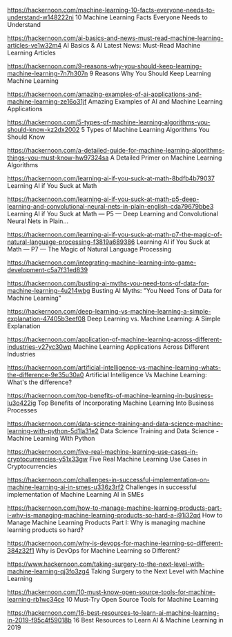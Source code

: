 https://hackernoon.com/machine-learning-10-facts-everyone-needs-to-understand-w148222ni
10 Machine Learning Facts Everyone Needs to Understand


https://hackernoon.com/ai-basics-and-news-must-read-machine-learning-articles-ve1w32m4
AI Basics & AI Latest News: Must-Read Machine Learning Articles

https://hackernoon.com/9-reasons-why-you-should-keep-learning-machine-learning-7n7h307n
9 Reasons Why You Should Keep Learning Machine Learning

https://hackernoon.com/amazing-examples-of-ai-applications-and-machine-learning-ze16o31jf
Amazing Examples of AI and Machine Learning Applications

https://hackernoon.com/5-types-of-machine-learning-algorithms-you-should-know-kz2dx2002
5 Types of Machine Learning Algorithms You Should Know

https://hackernoon.com/a-detailed-guide-for-machine-learning-algorithms-things-you-must-know-hw97324sa
A Detailed Primer on Machine Learning Algorithms

https://hackernoon.com/learning-ai-if-you-suck-at-math-8bdfb4b79037
Learning AI if You Suck at Math

















https://hackernoon.com/learning-ai-if-you-suck-at-math-p5-deep-learning-and-convolutional-neural-nets-in-plain-english-cda79679bbe3
Learning AI if You Suck at Math — P5 — Deep Learning and Convolutional Neural Nets in Plain…





https://hackernoon.com/learning-ai-if-you-suck-at-math-p7-the-magic-of-natural-language-processing-f3819a689386
Learning AI if You Suck at Math — P7 — The Magic of Natural Language Processing

https://hackernoon.com/integrating-machine-learning-into-game-development-c5a7f31ed839

https://hackernoon.com/busting-ai-myths-you-need-tons-of-data-for-machine-learning-4u214wbg
Busting AI Myths: "You Need Tons of Data for Machine Learning"

https://hackernoon.com/deep-learning-vs-machine-learning-a-simple-explanation-47405b3eef08
Deep Learning vs. Machine Learning: A Simple Explanation

https://hackernoon.com/application-of-machine-learning-across-different-industries-v27yc30wp
Machine Learning Applications Across Different Industries

https://hackernoon.com/artificial-intelligence-vs-machine-learning-whats-the-difference-9e35u30a0
Artificial Intelligence Vs Machine Learning: What's the difference?

https://hackernoon.com/top-benefits-of-machine-learning-in-business-lu3o422ig
Top Benefits of Incorporating Machine Learning Into Business Processes

https://hackernoon.com/data-science-training-and-data-science-machine-learning-with-python-5d1la31e2
Data Science Training and Data Science - Machine Learning With Python

https://hackernoon.com/five-real-machine-learning-use-cases-in-cryptocurrencies-y51x33gw
Five Real Machine Learning Use Cases in Cryptocurrencies

https://hackernoon.com/challenges-in-successful-implementation-on-machine-learning-ai-in-smes-u336z3rf2
Challenges in successful implementation of Machine Learning AI in SMEs

https://hackernoon.com/how-to-manage-machine-learning-products-part-i-why-is-managing-machine-learning-products-so-hard-a-i91i32qd
How to Manage Machine Learning Products Part I: Why is managing machine learning products so hard?

https://hackernoon.com/why-is-devops-for-machine-learning-so-different-384z32f1
Why is DevOps for Machine Learning so Different?

https://www.hackernoon.com/taking-surgery-to-the-next-level-with-machine-learning-qj3fo3zg4
Taking Surgery to the Next Level with Machine Learning

https://hackernoon.com/10-must-know-open-source-tools-for-machine-learning-rb1wc34ce
10 Must-Try Open Source Tools for Machine Learning




https://hackernoon.com/16-best-resources-to-learn-ai-machine-learning-in-2019-f95c4f59018b
16 Best Resources to Learn AI & Machine Learning in 2019
